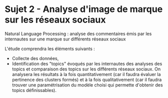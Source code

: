 # Sujet 2 - Analyse d'image de marque sur les réseaux sociaux
Natural Language Processing  : analyse des commentaires émis par les internautes sur une marque sur différents réseaux sociaux



L'étude comprendra les éléments suivants :
- Collecte des données, 
- Identification des "topics" évoqués par les internautes des analyses des topics et comparaison des topics sur les différents réseaux sociaux.
On analysera les résultats à la fois quantitativement (car il faudra évaluer la pertinence des clusters formés) et à la fois qualitativement (car il faudra trouver une paramétrisation du modèle choisi qui permette d'obtenir des topics définissables).
 
 
